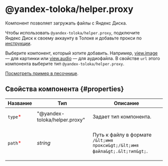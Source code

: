 # @yandex-toloka/helper.proxy

Компонент позволяет загружать файлы с Яндекс&#160;Диска.

Чтобы использовать `@yandex-toloka/helper.proxy`, подключите Яндекс&#160;Диск к своему аккаунту в Толоке и добавьте прокси по [инструкции](https://toloka.ai/ru/docs/guide/concepts/prepare-data.html).

Выберите компонент, который хотите добавить. Например, [view.image](view.image.md) — для картинки или [view.audio](view.audio.md) — для аудиофайла. В свойстве `url` этого компонента выберите тип `@yandex-toloka/helper.proxy`.

[Посмотреть пример в песочнице](https://clck.ru/SP3Bd).

## Свойства компонента {#properties}

| Название                                 | Тип                           | Описание                                                                           |
| ---------------------------------------- | ----------------------------- | ---------------------------------------------------------------------------------- |
| `type`<span style="color: red">\*</span> | "@yandex-toloka/helper.proxy" | <p>Задает тип компонента.</p>                                                      |
| `path`<span style="color: red">\*</span> | _string_                      | <p>Путь к файлу в формате `/&lt;имя прокси&gt;/&lt;имя файла&gt;.&lt;тип&gt;`.</p> |
